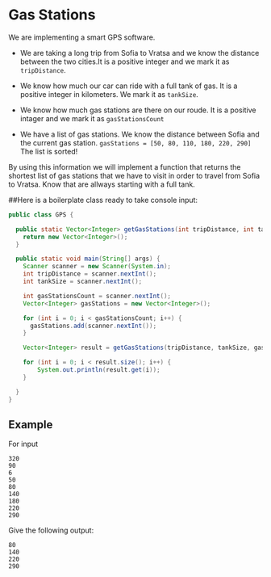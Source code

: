 # Gas Stations

We are implementing a smart GPS software.

- We are taking a long trip from Sofia to Vratsa and we know the distance between the two cities.It is a positive integer and we mark it as ``tripDistance``.

- We know how much our car can ride with a full tank of gas. It is a positive integer in kilometers. We mark it as ``tankSize``.

- We know how much gas stations are there on our roude. It is a positive intager and we mark it as ``gasStationsCount``

- We have a list of gas stations. We know the distance between Sofia and the current gas station. ``gasStations = [50, 80, 110, 180, 220, 290]`` The list is sorted!

By using this information we will implement a function that returns the shortest list of gas stations that we have to visit in order to travel from Sofia to Vratsa. Know that are allways starting with a full tank.

##Here is a boilerplate class ready to take console input:

```java
public class GPS {

  public static Vector<Integer> getGasStations(int tripDistance, int tankSize, Vector<Integer> gasStations) {
    return new Vector<Integer>();
  }

  public static void main(String[] args) {
    Scanner scanner = new Scanner(System.in);
    int tripDistance = scanner.nextInt();
    int tankSize = scanner.nextInt();

	int gasStationsCount = scanner.nextInt();
    Vector<Integer> gasStations = new Vector<Integer>();

    for (int i = 0; i < gasStationsCount; i++) {
      gasStations.add(scanner.nextInt());
    }

    Vector<Integer> result = getGasStations(tripDistance, tankSize, gasStations);

	for (int i = 0; i < result.size(); i++) {
   		System.out.println(result.get(i));
    }

  }
}
```

## Example
For input
```
320
90
6
50
80
140
180
220
290
```

Give the following output:

```
80
140
220
290
```

